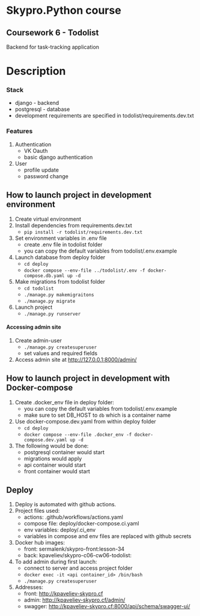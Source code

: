 # Skypro.Python course
## Coursework 6 - Todolist

Backend for task-tracking application

# Description

### Stack

- django - backend
- postgresql - database
- development requirements are specified in todolist/requirements.dev.txt

### Features

1. Authentication
   - VK Oauth
   - basic django authentication
2. User
   - profile update
   - password change

## How to launch project in development environment

1. Create virtual environment
2. Install dependencies from requirements.dev.txt
   - `pip install -r todolist/requirements.dev.txt`
3. Set environment variables in .env file
   - create .env file in todolist folder
   - you can copy the default variables from todolist/.env.example
4. Launch database from deploy folder
   - `cd deploy`
   - `docker compose --env-file ../todolist/.env -f docker-compose.db.yaml up -d`
5. Make migrations from todolist folder
   - `cd todolist`
   - `./manage.py makemigraitons`
   - `./manage.py migrate`
6. Launch project
   - `./manage.py runserver`

#### Accessing admin site

1. Create admin-user
   - `./manage.py createsuperuser`
   - set values and required fields
2. Access admin site at http://127.0.0.1:8000/admin/

## How to launch project in development with Docker-compose

1. Create .docker_env file in deploy folder:
   - you can copy the default variables from todolist/.env.example
   - make sure to set DB_HOST to `db` which is a container name
2. Use docker-compose.dev.yaml from within deploy folder
   - `cd deploy`
   - `docker compose --env-file .docker_env -f docker-compose.dev.yaml up -d`
3. The following would be done:
   - postgresql container would start
   - migrations would apply
   - api container would start
   - front container would start

## Deploy

1. Deploy is automated with github actions. 
2. Project files used:
   - actions: .github/workflows/actions.yaml
   - compose file: deploy/docker-compose.ci.yaml
   - env variables: deploy/.ci_env
   - variables in compose and env files are replaced with github secrets
3. Docker hub images:
   - front: sermalenk/skypro-front:lesson-34
   - back: kpaveliev/skypro-c06-cw06-todolist:<tag>
4. To add admin during first launch:
   - connect to server and access project folder
   - `docker exec -it <api container_id> /bin/bash`
   - `./manage.py createsuperuser`
5. Addresses:
   - front: http://kpaveliev-skypro.cf
   - admin: http://kpaveliev-skypro.cf/admin/
   - swagger: http://kpaveliev-skypro.cf:8000/api/schema/swagger-ui/
   

